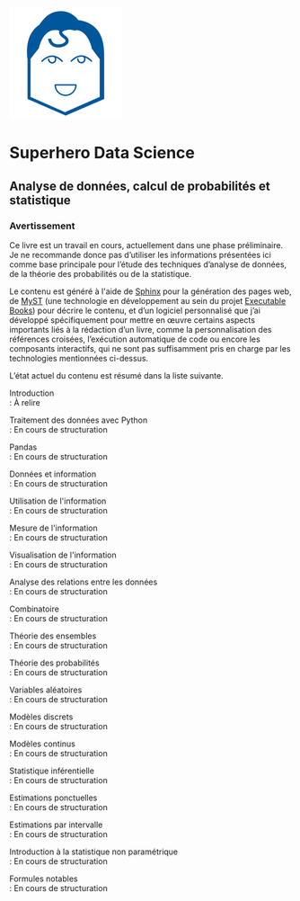 ![SDS logo](../_static/img/logo.png)

# Superhero Data Science
## Analyse de données, calcul de probabilités et statistique

### Avertissement

Ce livre est un travail en cours, actuellement dans une phase préliminaire. Je
ne recommande donce pas d’utiliser les informations présentées ici comme base
principale pour l’étude des techniques d’analyse de données, de la théorie des
probabilités ou de la statistique. 

Le contenu est généré à l'aide de
[Sphinx](https://www.sphinx-doc.org/en/master/) pour la génération des pages
web, de [MyST](https://mystmd.org/) (une technologie en développement au sein
du projet [Executable Books](https://github.com/executablebooks)) pour décrire
le contenu, et d’un logiciel personnalisé que j’ai développé spécifiquement
pour mettre en œuvre certains aspects importants liés à la rédaction d’un
livre, comme la personnalisation des références croisées, l’exécution
automatique de code ou encore les composants interactifs, qui ne sont pas
suffisamment pris en charge par les technologies mentionnées ci-dessus.

L’état actuel du contenu est résumé dans la liste suivante.

Introduction  
: À relire

Traitement des données avec Python  
: En cours de structuration

Pandas  
: En cours de structuration

Données et information  
: En cours de structuration

Utilisation de l'information  
: En cours de structuration

Mesure de l'information  
: En cours de structuration

Visualisation de l'information  
: En cours de structuration

Analyse des relations entre les données  
: En cours de structuration

Combinatoire  
: En cours de structuration

Théorie des ensembles  
: En cours de structuration

Théorie des probabilités  
: En cours de structuration

Variables aléatoires  
: En cours de structuration

Modèles discrets  
: En cours de structuration

Modèles continus  
: En cours de structuration

Statistique inférentielle  
: En cours de structuration

Estimations ponctuelles  
: En cours de structuration

Estimations par intervalle  
: En cours de structuration

Introduction à la statistique non paramétrique  
: En cours de structuration

Formules notables  
: En cours de structuration
